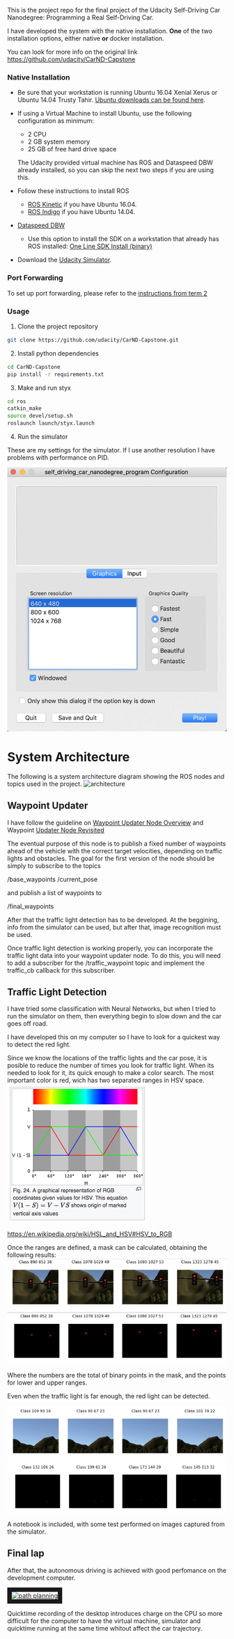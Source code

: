 
This is the project repo for the final project of the Udacity Self-Driving Car Nanodegree: Programming a Real Self-Driving Car. 

I have developed the system with the native installation. **One** of the two installation options, either native **or** docker installation.

You can look for more info on the original link https://github.com/udacity/CarND-Capstone

### Native Installation

* Be sure that your workstation is running Ubuntu 16.04 Xenial Xerus or Ubuntu 14.04 Trusty Tahir. [Ubuntu downloads can be found here](https://www.ubuntu.com/download/desktop).
* If using a Virtual Machine to install Ubuntu, use the following configuration as minimum:
  * 2 CPU
  * 2 GB system memory
  * 25 GB of free hard drive space

  The Udacity provided virtual machine has ROS and Dataspeed DBW already installed, so you can skip the next two steps if you are using this.

* Follow these instructions to install ROS
  * [ROS Kinetic](http://wiki.ros.org/kinetic/Installation/Ubuntu) if you have Ubuntu 16.04.
  * [ROS Indigo](http://wiki.ros.org/indigo/Installation/Ubuntu) if you have Ubuntu 14.04.
* [Dataspeed DBW](https://bitbucket.org/DataspeedInc/dbw_mkz_ros)
  * Use this option to install the SDK on a workstation that already has ROS installed: [One Line SDK Install (binary)](https://bitbucket.org/DataspeedInc/dbw_mkz_ros/src/81e63fcc335d7b64139d7482017d6a97b405e250/ROS_SETUP.md?fileviewer=file-view-default)
* Download the [Udacity Simulator](https://github.com/udacity/CarND-Capstone/releases).


### Port Forwarding
To set up port forwarding, please refer to the [instructions from term 2](https://classroom.udacity.com/nanodegrees/nd013/parts/40f38239-66b6-46ec-ae68-03afd8a601c8/modules/0949fca6-b379-42af-a919-ee50aa304e6a/lessons/f758c44c-5e40-4e01-93b5-1a82aa4e044f/concepts/16cf4a78-4fc7-49e1-8621-3450ca938b77)

### Usage

1. Clone the project repository
```bash
git clone https://github.com/udacity/CarND-Capstone.git
```

2. Install python dependencies
```bash
cd CarND-Capstone
pip install -r requirements.txt
```
3. Make and run styx
```bash
cd ros
catkin_make
source devel/setup.sh
roslaunch launch/styx.launch
```
4. Run the simulator

These are my settings for the simulator. If I use another resolution I have problems with performance on PID.

![Sufficient](./img/simulator_setting.png)

# System Architecture
The following is a system architecture diagram showing the ROS nodes and topics used in the project.
![architecture](https://d17h27t6h515a5.cloudfront.net/topher/2017/September/59b6d115_final-project-ros-graph-v2/final-project-ros-graph-v2.png)

## Waypoint Updater
I have follow the guideline on <a href="https://classroom.udacity.com/nanodegrees/nd013/parts/6047fe34-d93c-4f50-8336-b70ef10cb4b2/modules/e1a23b06-329a-4684-a717-ad476f0d8dff/lessons/462c933d-9f24-42d3-8bdc-a08a5fc866e4/concepts/e1f2a5cf-c697-4880-afb2-b88f3f83d07b">Waypoint Updater Node Overview</a>  and Waypoint <a href="https://classroom.udacity.com/nanodegrees/nd013/parts/6047fe34-d93c-4f50-8336-b70ef10cb4b2/modules/e1a23b06-329a-4684-a717-ad476f0d8dff/lessons/462c933d-9f24-42d3-8bdc-a08a5fc866e4/concepts/afb9f3b2-58d7-4ec6-88f3-fc4f84d9a8a1">Updater Node Revisited</a> 

The eventual purpose of this node is to publish a fixed number of waypoints ahead of the vehicle with the correct target velocities, depending on traffic lights and obstacles. The goal for the first version of the node should be simply to subscribe to the topics

/base_waypoints
/current_pose

and publish a list of waypoints to

/final_waypoints

After that the traffic light detection has to be developed. At the beggining, info from the simulator can be used, but after that, image recognition must be used.

Once traffic light detection is working properly, you can incorporate the traffic light data into your waypoint updater node. To do this, you will need to add a subscriber for the /traffic_waypoint topic and implement the traffic_cb callback for this subscriber.


## Traffic Light Detection
I have tried some classification with Neural Networks, but when I tried to run the simulator on them, then everything begin to slow down and the car goes off road.

I have developed this on my computer so I have to look for a quickest way to detect the red light.

Since we know the locations of the traffic lights and the car pose, it is posible to reduce the number of times you look for traffic light.
When its needed to look for it, its quick enough to make a color search.
The most important color is red, wich has two separated ranges in HSV space.
![Sufficient](./img/hsv2rgb.png)

https://en.wikipedia.org/wiki/HSL_and_HSV#HSV_to_RGB

Once the ranges are defined, a mask can be calculated, obtaining the following results:
![Sufficient](./img/tl_big_color.png)
![Sufficient](./img/tl_big_binary.png)

Where the numbers are the total of binary points in the mask, and the points for lower and upper ranges.

Even when the traffic light is far enough, the red light can be detected.

![Sufficient](./img/tl_small_color.png)
![Sufficient](./img/tl_small_binary.png)

A notebook is included, with some test performed on images captured from the simulator.


## Final lap

After that, the autonomous driving is achieved with good perfomance on the development computer.

 <a href="http://www.youtube.com/watch?feature=player_embedded&v=oahyKMsqtmY
" target="_blank"><img src="http://img.youtube.com/vi/oahyKMsqtmY/0.jpg" 
alt="path planning" width="600" border="10" /></a>

 
 Quicktime recording of the desktop introduces charge on the CPU so more difficult for the computer to have the virtual machine, simulator and quicktime running at the same time whitout affect the car trajectory.


